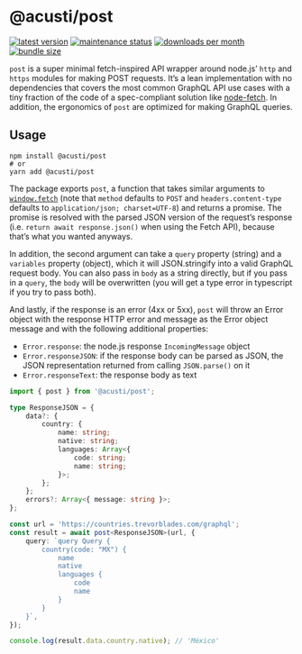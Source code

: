 # @acusti/post

[![latest version](https://img.shields.io/npm/v/@acusti/post?style=for-the-badge)](https://www.npmjs.com/package/@acusti/post)
[![maintenance status](https://img.shields.io/npms-io/maintenance-score/@acusti/post?style=for-the-badge)](https://npms.io/search?q=%40acusti%2Fpost)
[![downloads per month](https://img.shields.io/npm/dm/@acusti/post?style=for-the-badge)](https://www.npmjs.com/package/@acusti/post)
[![bundle size](https://deno.bundlejs.com/badge?q=@acusti/post)](https://bundlejs.com/?q=%40acusti%2Fpost)

`post` is a super minimal fetch-inspired API wrapper around node.js’ `http`
and `https` modules for making POST requests. It’s a lean implementation
with no dependencies that covers the most common GraphQL API use cases with
a tiny fraction of the code of a spec-compliant solution like
[node-fetch][]. In addition, the ergonomics of `post` are optimized for
making GraphQL queries.

[node-fetch]: https://www.npmjs.com/package/node-fetch

## Usage

```
npm install @acusti/post
# or
yarn add @acusti/post
```

The package exports `post`, a function that takes similar arguments to
[`window.fetch`][] (note that `method` defaults to `POST` and
`headers.content-type` defaults to `application/json; charset=UTF-8`) and
returns a promise. The promise is resolved with the parsed JSON version of
the request’s response (i.e. `return await response.json()` when using the
Fetch API), because that’s what you wanted anyways.

In addition, the second argument can take a `query` property (string) and a
`variables` property (object), which it will JSON.stringify into a valid
GraphQL request body. You can also pass in `body` as a string directly, but
if you pass in a `query`, the `body` will be overwritten (you will get a
type error in typescript if you try to pass both).

And lastly, if the response is an error (4xx or 5xx), `post` will throw an
Error object with the response HTTP error and message as the Error object
message and with the following additional properties:

-   `Error.response`: the node.js response `IncomingMessage` object
-   `Error.responseJSON`: if the response body can be parsed as JSON, the
    JSON representation returned from calling `JSON.parse()` on it
-   `Error.responseText`: the response body as text

[`window.fetch`]: http://developer.mozilla.org/en-US/docs/Web/API/fetch

```ts
import { post } from '@acusti/post';

type ResponseJSON = {
    data?: {
        country: {
            name: string;
            native: string;
            languages: Array<{
                code: string;
                name: string;
            }>;
        };
    };
    errors?: Array<{ message: string }>;
};

const url = 'https://countries.trevorblades.com/graphql';
const result = await post<ResponseJSON>(url, {
    query: `query Query {
        country(code: "MX") {
            name
            native
            languages {
                code
                name
            }
        }
    }`,
});

console.log(result.data.country.native); // 'México'
```
